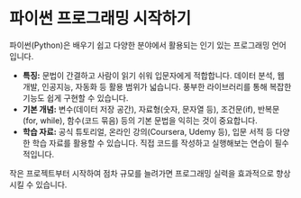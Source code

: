 # 파이썬 프로그래밍 시작하기

파이썬(Python)은 배우기 쉽고 다양한 분야에서 활용되는 인기 있는 프로그래밍 언어입니다.

* **특징:** 문법이 간결하고 사람이 읽기 쉬워 입문자에게 적합합니다. 데이터 분석, 웹 개발, 인공지능, 자동화 등 활용 범위가 넓습니다. 풍부한 라이브러리를 통해 복잡한 기능도 쉽게 구현할 수 있습니다.
* **기본 개념:** 변수(데이터 저장 공간), 자료형(숫자, 문자열 등), 조건문(if), 반복문(for, while), 함수(코드 묶음) 등의 기본 문법을 익히는 것이 중요합니다.
* **학습 자료:** 공식 튜토리얼, 온라인 강의(Coursera, Udemy 등), 입문 서적 등 다양한 학습 자료를 활용할 수 있습니다. 직접 코드를 작성하고 실행해보는 연습이 필수적입니다.

작은 프로젝트부터 시작하여 점차 규모를 늘려가면 프로그래밍 실력을 효과적으로 향상시킬 수 있습니다.
